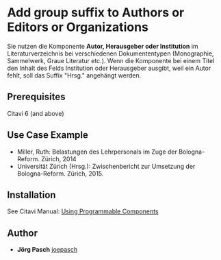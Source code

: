 # Add group suffix to Authors or Editors or Organizations

Sie nutzen die Komponente **Autor, Herausgeber oder Institution** im Literaturverzeichnis bei verschiedenen Dokumententypen (Monographie, Sammelwerk, Graue Literatur etc.). Wenn die Komponente bei einem Titel den Inhalt des Felds Institution oder Herausgeber ausgibt, weil ein Autor fehlt, soll das Suffix "Hrsg." angehängt werden.

## Prerequisites
Citavi 6 (and above)

## Use Case Example 

- Miller, Ruth: Belastungen des Lehrpersonals im Zuge der Bologna-Reform. Zürich, 2014
- Universität Zürich (Hrsg.): Zwischenbericht zur Umsetzung der Bologna-Reform. Zürich, 2015.

## Installation
See Citavi Manual: [Using Programmable Components](https://www.citavi.com/programmable_components)

## Author

* **Jörg Pasch** [joepasch](https://github.com/joepasch)
